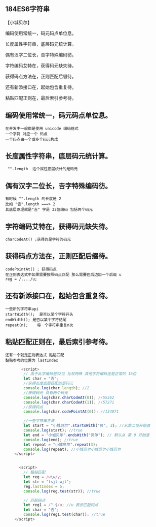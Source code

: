 ## 184ES6字符串
【小城贝尔】

编码使用常统一，码元码点单位息。

长度属性字符串，底层码元统计算。

偶有汉字二位长，𠮷字特殊编码彷。

字符编码艾特在，获得码元缺失待。

获得码点方法在，正则匹配后缀待。

还有新添接口在，起始包含重复待。

粘贴匹配正则在，最后索引参考待。

## 编码使用常统一，码元码点单位息。
    在开发中一般都是使用 unicode 编码格式
    一个字符 对应一个 码点
    一个码点由一个或多个码元构成
## 长度属性字符串，底层码元统计算。
     "".length  这个属性底层统计的是码元
## 偶有汉字二位长，𠮷字特殊编码彷。
    有时候 "".length 的长度是 2 
    比如 "𠮷".length ===> 2
    其底层原理就是"𠮷" 字是 32位编码 包括两个码元
## 字符编码艾特在，获得码元缺失待。
    charCodeAt() ;获得的是字符的码元
## 获得码点方法在，正则匹配后缀待。
    codePointAt() ; 获得码点
    在正则表达式中如果需要按照码点匹配 那么需要在后边加一个后缀 u
    reg = /..../u;
## 还有新添接口在，起始包含重复待。
    一些新的字符串api   
    startWidth();  是否以某个字符开头
    endWidth(); 是否以某个字符结尾
    repeat(n);    将一个字符串重复n次
## 粘贴匹配正则在，最后索引参考待。
    还有一个就是正则表达式 黏贴匹配
    黏贴参考的位置为 lastIndex

```js
       <script>
        // 由于此字编码是32位 比较特殊 其他字符编码还是正常的 16位
        let char = "𠮷";
        //获得长度底层匹配的是码元
        console.log(char.length); //2
        //获得码元 具有两个码元 
        console.log(char.charCodeAt(0)); //55362
        console.log(char.charCodeAt(1)); //57271
        //获得码点
        console.log(char.codePointAt(0)); //134071

        //一些字符串方法
        let start = "小城贝尔".startsWith("贝", 2); //从第二位开始查
        console.log(start); //true
        let end = "小城贝尔".endsWith("贝尔"); // 默认从 第 0 开始查
        console.log(end); //true
        let repeat = "小城贝尔".repeat(3);
        console.log(repeat); //小城贝尔小城贝尔小城贝尔
    </script>


      <script>
        // 黏贴匹配
        let reg = /w\w/y;
        let str = "lsjl wjl";
        reg.lastIndex = 5;
        console.log(reg.test(str)); //true

        // 匹配码点
        let reg1 = /^.$/u; //u 表示匹配码点
        let char = "𠮷";
        console.log(reg1.test(char)); //true
    </script>
```